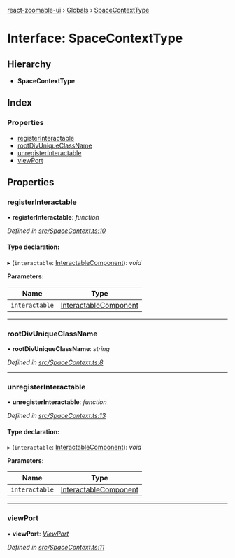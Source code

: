 [react-zoomable-ui](../README.md) › [Globals](../globals.md) › [SpaceContextType](spacecontexttype.md)

# Interface: SpaceContextType

## Hierarchy

- **SpaceContextType**

## Index

### Properties

- [registerInteractable](spacecontexttype.md#registerinteractable)
- [rootDivUniqueClassName](spacecontexttype.md#rootdivuniqueclassname)
- [unregisterInteractable](spacecontexttype.md#unregisterinteractable)
- [viewPort](spacecontexttype.md#viewport)

## Properties

### registerInteractable

• **registerInteractable**: _function_

_Defined in [src/SpaceContext.ts:10](https://github.com/aarondail/react-zoomable-ui/blob/d41a716/src/SpaceContext.ts#L10)_

#### Type declaration:

▸ (`interactable`: [InteractableComponent](../globals.md#interactablecomponent)): _void_

**Parameters:**

| Name           | Type                                                         |
| -------------- | ------------------------------------------------------------ |
| `interactable` | [InteractableComponent](../globals.md#interactablecomponent) |

---

### rootDivUniqueClassName

• **rootDivUniqueClassName**: _string_

_Defined in [src/SpaceContext.ts:8](https://github.com/aarondail/react-zoomable-ui/blob/d41a716/src/SpaceContext.ts#L8)_

---

### unregisterInteractable

• **unregisterInteractable**: _function_

_Defined in [src/SpaceContext.ts:13](https://github.com/aarondail/react-zoomable-ui/blob/d41a716/src/SpaceContext.ts#L13)_

#### Type declaration:

▸ (`interactable`: [InteractableComponent](../globals.md#interactablecomponent)): _void_

**Parameters:**

| Name           | Type                                                         |
| -------------- | ------------------------------------------------------------ |
| `interactable` | [InteractableComponent](../globals.md#interactablecomponent) |

---

### viewPort

• **viewPort**: _[ViewPort](../classes/viewport.md)_

_Defined in [src/SpaceContext.ts:11](https://github.com/aarondail/react-zoomable-ui/blob/d41a716/src/SpaceContext.ts#L11)_
